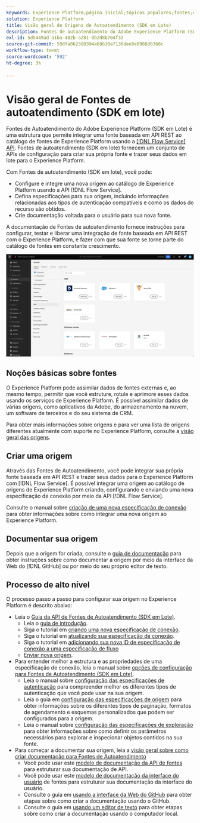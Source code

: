 ```yaml
---
keywords: Experience Platform;página inicial;tópicos populares;fontes;conectores;conectores de origem;fontes sdk;sdk;SDK
solution: Experience Platform
title: Visão geral de Origens de Autoatendimento (SDK em Lote)
description: Fontes de autoatendimento do Adobe Experience Platform (SDK em lote) é um conjunto de APIs de configuração que permitem integrar uma fonte baseada em API REST usando a API do serviço de fluxo para trazer seus dados para o Experience Platform.
exl-id: 5d5449ad-a1ba-402b-a281-0b2d8b704f32
source-git-commit: 59dfa862388394a68630a7136dee8e8988d0368c
workflow-type: tm+mt
source-wordcount: '592'
ht-degree: 3%

---
```


# Visão geral de Fontes de autoatendimento (SDK em lote)

Fontes de Autoatendimento do Adobe Experience Platform (SDK em Lote) é uma estrutura que permite integrar uma fonte baseada em API REST ao catálogo de fontes de Experience Platform usando a [[!DNL Flow Service] API](https://www.adobe.io/experience-platform-apis/references/flow-service/). Fontes de autoatendimento (SDK em lote) fornecem um conjunto de APIs de configuração para criar sua própria fonte e trazer seus dados em lote para o Experience Platform.

Com Fontes de autoatendimento (SDK em lote), você pode:

* Configure e integre uma nova origem ao catálogo de Experience Platform usando a API [!DNL Flow Service].
* Defina especificações para sua origem, incluindo informações relacionadas aos tipos de autenticação compatíveis e como os dados do recurso são obtidos.
* Crie documentação voltada para o usuário para sua nova fonte.

A documentação de Fontes de autoatendimento fornece instruções para configurar, testar e liberar uma integração de fonte baseada em API REST com o Experience Platform, e fazer com que sua fonte se torne parte do catálogo de fontes em constante crescimento.

![catálogo](./assets/catalog.png)

## Noções básicas sobre fontes

O Experience Platform pode assimilar dados de fontes externas e, ao mesmo tempo, permitir que você estruture, rotule e aprimore esses dados usando os serviços de Experience Platform. É possível assimilar dados de várias origens, como aplicativos da Adobe, do armazenamento na nuvem, um software de terceiros e do seu sistema de CRM.

Para obter mais informações sobre origens e para ver uma lista de origens diferentes atualmente com suporte no Experience Platform, consulte a [visão geral das origens](../home.md).

## Criar uma origem

Através das Fontes de Autoatendimento, você pode integrar sua própria fonte baseada em API REST e trazer seus dados para o Experience Platform com [!DNL Flow Service]. É possível integrar uma origem ao catálogo de origens de Experience Platform criando, configurando e enviando uma nova especificação de conexão por meio da API [!DNL Flow Service].

Consulte o manual sobre [criação de uma nova especificação de conexão](./api/api-overview.md) para obter informações sobre como integrar uma nova origem ao Experience Platform.

## Documentar sua origem

Depois que a origem for criada, consulte o [guia de documentação](./documentation/doc-overview.md) para obter instruções sobre como documentar a origem por meio da interface da Web do [!DNL GitHub] ou por meio do seu próprio editor de texto.

## Processo de alto nível

O processo passo a passo para configurar sua origem no Experience Platform é descrito abaixo:

* Leia o [Guia da API de Fontes de Autoatendimento (SDK em Lote)](./api/api-overview.md).
   * Leia o [guia de introdução](./api/getting-started.md).
   * Siga o tutorial em [criando uma nova especificação de conexão](./api/create.md).
   * Siga o tutorial em [atualizando sua especificação de conexão](./api/update-connection-specs.md).
   * Siga o tutorial em [adicionando sua nova ID de especificação de conexão a uma especificação de fluxo](./api/update-flow-specs.md)
   * [Enviar nova origem](./api/submit.md).
* Para entender melhor a estrutura e as propriedades de uma especificação de conexão, leia o manual sobre [opções de configuração para Fontes de Autoatendimento (SDK em Lote)](./config/config.md).
   * Leia o manual sobre [configuração das especificações de autenticação](./config/authspec.md) para compreender melhor os diferentes tipos de autenticação que você pode usar na sua origem.
   * Leia o guia em [configuração das especificações de origem](./config/sourcespec.md) para obter informações sobre os diferentes tipos de paginação, formatos de agendamento e esquemas personalizados que podem ser configurados para a origem.
   * Leia o manual sobre [configuração das especificações de exploração](./config/explorespec.md) para obter informações sobre como definir os parâmetros necessários para explorar e inspecionar objetos contidos na sua fonte.
* Para começar a documentar sua origem, leia a [visão geral sobre como criar documentação para Fontes de Autoatendimento](./documentation/doc-overview.md)
   * Você pode usar este [modelo de documentação da API de fontes](./documentation/template.md) para estruturar sua documentação de API.
   * Você pode usar este [modelo de documentação da interface do usuário](./documentation/ui-template.md) de fontes para estruturar sua documentação da interface do usuário.
   * Consulte o guia em [usando a interface da Web do GitHub](./documentation/github.md) para obter etapas sobre como criar a documentação usando o GitHub.
   * Consulte o guia em [usando um editor de texto](./documentation/text-editor.md) para obter etapas sobre como criar a documentação usando o computador local.
